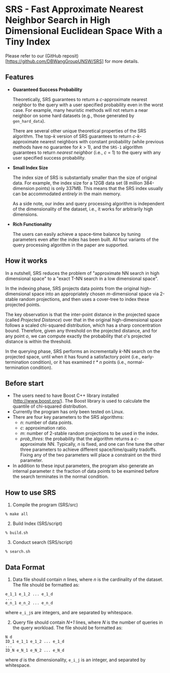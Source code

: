 SRS - Fast Approximate Nearest Neighbor Search in High Dimensional Euclidean Space With a Tiny Index
====================================================================================================

Please refer to our (GitHub reposit)[https://github.com/DBWangGroupUNSW/SRS] for more details.

Features
--------

* **Guaranteed Success Probability**

  Theoretically, SRS guarantees to return a _c_-approximate nearest neighbor to
  the query with a user specified probability even in the worst case. For
  example, many heuristic methods will not return a near neighbor on some hard
  datasets (e.g., those generated by `gen_hard_data`).

  There are several other unique theoretical properties of the SRS algorithm.
  The top-_k_ version of SRS guarantees to return _c_-_k_-approximate nearest
  neighbors with constant probability (while previous methods have no guarantee
  for _k_ > 1), and the `SRS-1` algorithm guarantees to return *nearest
  neighbor* (i.e., _c_ = 1) to the query with any user specified success
  probability.
  
* **Small Index Size**

  The index size of SRS is substantially smaller than the size of original data.
  For example, the index size for a 12GB data set (8 million 384-dimension
  points) is only 337MB. This means that the SRS index usually can be
  accommodated _entirely_ in the main memory.

  As a side note, our index and query processing algorithm is independent of the
  dimensionality of the dataset, i.e., it works for arbitrarily high dimensions. 
  
* **Rich Functionality**

  The users can easily achieve a space-time balance by tuning parameters even
  after the index has been built. All four variants of the query processing
  algorithm in the paper are supported.




How it works
----------------

In a nutshell, SRS reduces the problem of "approximate NN search in high
dimensional space" to a "exact T-NN search in a low dimensional space". 

In the indexing phase, SRS projects data points from the original
high-dimensional space into an appropriately chosen *m*-dimensional space via
2-stable random projections, and then uses a cover-tree to index these projected
points.

The key observation is that the inter-point distance in the projected space
(called _Projected Distance_) over that in the original high-dimensional space
follows a scaled chi-squared distribution, which has a sharp concentration bound.
Therefore, given any threshold on the projected distance, and for any point _o_,
we can compute exactly the probability that _o_'s projected distance is within the
threshold.

In the querying phase, SRS performs an incrementally _k_-NN search on the
projected space, until when it has found a satisfactory point (i.e.,
early-termination condition), or it has examined _t * n_ points (i.e.,
normal-termination condition).

Before start
------------

* The users need to have Boost C++ library installed (http://www.boost.org/).
  The Boost library is used to calculate the quantile of chi-squared
  distribution.
* Currently the program has only been tested on Linux.
* There are four key parameters to the SRS algorithms:
  * _n_: number of data points. 
  * _c_: approximation ratio. 
  * _m_: number of 2-stable random projections to be used in the index. 
  * _prob\_thres_: the probability that the algorithm returns a _c_-approximate NN. 
  Typically, _n_ is fixed, and one can fine tune the other three parameters to
  achieve different space/time/quality tradoffs. Fixing any of the two
  parameters will place a constraint on the third parameter.
* In addition to these input parameters, the program also generate an internal
  parameter _t_: the fraction of data points to be examined before the search
  terminates in the normal condition. 

How to use SRS
--------------

1. Compile the program (SRS/src)

  ```
  % make all
  ```

2. Build Index (SRS/script)

  ```
  % build.sh

  ```
3. Conduct search (SRS/script)

  ```
  % search.sh
  ```


Data Format
-----------

1. Data file should contain _n_ lines, where _n_ is the cardinality of the
   dataset. The file should be formatted as:

  ```
  e_1_1 e_1_2 ... e_1_d
  ...
  e_n_1 e_n_2 ... e_n_d
  ```
  
  where `e_i_j`s are integers, and are separated by whitespace.

2. Query file should contain _N+1_ lines, where _N_ is the number of queries in the
   query workload. The file should be formatted as:
  
  ```
  N d
  ID_1 e_1_1 e_1_2 ... e_1_d
  ...
  ID_N e_N_1 e_N_2 ... e_N_d
  ```
  where _d_ is the dimensionality, `e_i_j` is an integer, and separated by whitespace.

 ```


